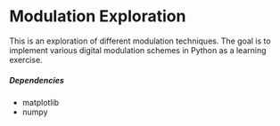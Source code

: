 # Modulation Exploration

This is an exploration of different modulation techniques. The goal is to implement various digital modulation schemes 
in Python as a learning exercise.

##### Dependencies
* matplotlib
* numpy